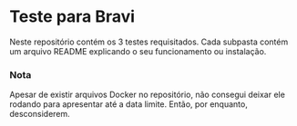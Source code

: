# Teste para Bravi

Neste repositório contém os 3 testes requisitados. Cada subpasta contém um arquivo README explicando o seu funcionamento ou instalação.

### Nota
Apesar de existir arquivos Docker no repositório, não consegui deixar ele rodando para apresentar até a data limite. Então, por enquanto, desconsiderem.
